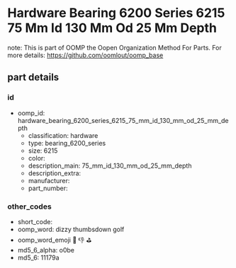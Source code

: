 # Hardware Bearing 6200 Series 6215 75 Mm Id 130 Mm Od 25 Mm Depth  

note: This is part of OOMP the Oopen Organization Method For Parts. For more details: https://github.com/oomlout/oomp_base

##  part details





### id
* oomp_id: hardware_bearing_6200_series_6215_75_mm_id_130_mm_od_25_mm_depth
  * classification: hardware
  * type: bearing_6200_series
  * size: 6215
  * color: 
  * description_main: 75_mm_id_130_mm_od_25_mm_depth
  * description_extra: 
  * manufacturer: 
  * part_number: 

### other_codes
* short_code: 
* oomp_word: dizzy thumbsdown golf
* oomp_word_emoji :dizzy: :thumbsdown: :golf:
* md5_6_alpha: o0be
* md5_6: 11179a